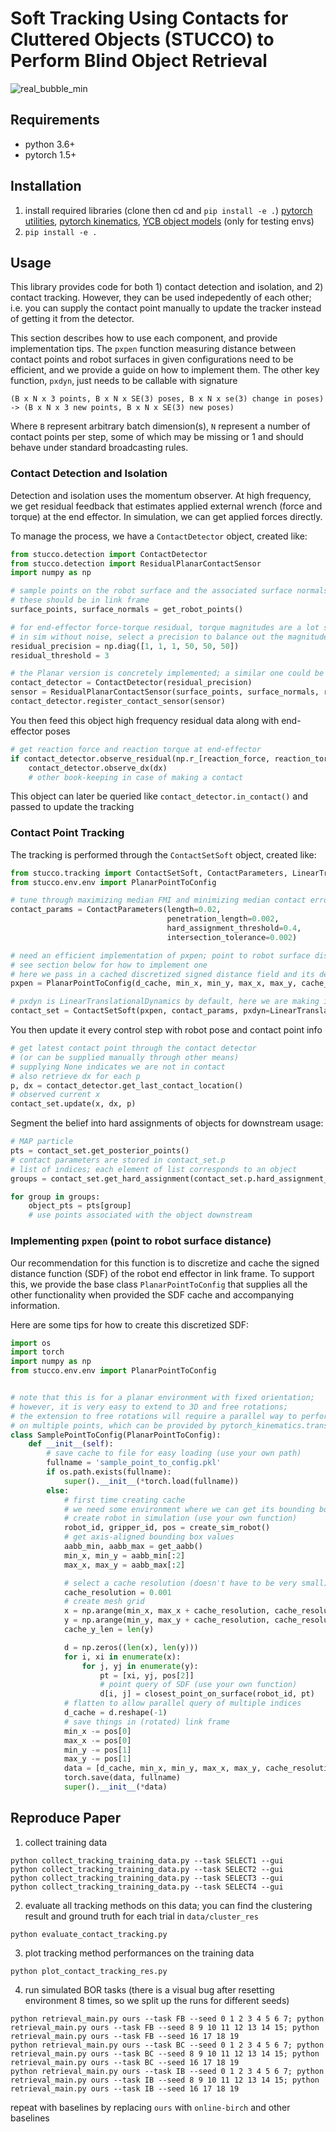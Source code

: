 # Soft Tracking Using Contacts for Cluttered Objects (STUCCO) to Perform Blind Object Retrieval

![real_bubble_min](https://user-images.githubusercontent.com/5508542/145291731-1b17c313-16d8-4003-90da-be2fa1756c6c.png)

## Requirements

- python 3.6+
- pytorch 1.5+

## Installation

1. install required libraries (clone then cd and `pip install -e .`)
   [pytorch utilities](https://github.com/UM-ARM-Lab/arm_pytorch_utilities),
   [pytorch kinematics](https://github.com/UM-ARM-Lab/pytorch_kinematics),
   [YCB object models](https://github.com/eleramp/pybullet-object-models) (only for testing envs)
2. `pip install -e .`

## Usage

This library provides code for both 1) contact detection and isolation, and 2) contact tracking. However, they can be
used indepedently of each other; i.e. you can supply the contact point manually to update the tracker instead of getting
it from the detector.

This section describes how to use each component, and provide implementation tips. The `pxpen` function measuring
distance between contact points and robot surfaces in given configurations need to be efficient, and we provide a guide
on how to implement them. The other key function, `pxdyn`, just needs to be callable with signature

```
(B x N x 3 points, B x N x SE(3) poses, B x N x se(3) change in poses) -> (B x N x 3 new points, B x N x SE(3) new poses)
```

Where `B` represent arbitrary batch dimension(s), `N` represent a number of contact points per step, some of which may
be missing or 1 and should behave under standard broadcasting rules.

### Contact Detection and Isolation

Detection and isolation uses the momentum observer. At high frequency, we get residual feedback that estimates applied
external wrench (force and torque) at the end effector. In simulation, we can get applied forces directly.

To manage the process, we have a `ContactDetector` object, created like:

```python
from stucco.detection import ContactDetector
from stucco.detection import ResidualPlanarContactSensor
import numpy as np

# sample points on the robot surface and the associated surface normals (your function)
# these should be in link frame
surface_points, surface_normals = get_robot_points()

# for end-effector force-torque residual, torque magnitudes are a lot smaller
# in sim without noise, select a precision to balance out the magnitudes
residual_precision = np.diag([1, 1, 1, 50, 50, 50])
residual_threshold = 3

# the Planar version is concretely implemented; a similar one could be implemented to handle more general cases
contact_detector = ContactDetector(residual_precision)
sensor = ResidualPlanarContactSensor(surface_points, surface_normals, residual_threshold)
contact_detector.register_contact_sensor(sensor)
```

You then feed this object high frequency residual data along with end-effector poses

```python
# get reaction force and reaction torque at end-effector 
if contact_detector.observe_residual(np.r_[reaction_force, reaction_torque], pose):
    contact_detector.observe_dx(dx)
    # other book-keeping in case of making a contact
```

This object can later be queried like `contact_detector.in_contact()` and passed to update the tracking

### Contact Point Tracking

The tracking is performed through the `ContactSetSoft` object, created like:

```python
from stucco.tracking import ContactSetSoft, ContactParameters, LinearTranslationalDynamics
from stucco.env.env import PlanarPointToConfig

# tune through maximizing median FMI and minimizing median contact error on a training set
contact_params = ContactParameters(length=0.02,
                                   penetration_length=0.002,
                                   hard_assignment_threshold=0.4,
                                   intersection_tolerance=0.002)

# need an efficient implementation of pxpen; point to robot surface distance at a certain config
# see section below for how to implement one
# here we pass in a cached discretized signed distance field and its description
pxpen = PlanarPointToConfig(d_cache, min_x, min_y, max_x, max_y, cache_resolution, cache_y_len)

# pxdyn is LinearTranslationalDynamics by default, here we are making it explicit
contact_set = ContactSetSoft(pxpen, contact_params, pxdyn=LinearTranslationalDynamics())
```

You then update it every control step with robot pose and contact point info

```python
# get latest contact point through the contact detector 
# (or can be supplied manually through other means)
# supplying None indicates we are not in contact
# also retrieve dx for each p
p, dx = contact_detector.get_last_contact_location()
# observed current x
contact_set.update(x, dx, p)
```

Segment the belief into hard assignments of objects for downstream usage:

```python
# MAP particle
pts = contact_set.get_posterior_points()
# contact parameters are stored in contact_set.p
# list of indices; each element of list corresponds to an object
groups = contact_set.get_hard_assignment(contact_set.p.hard_assignment_threshold)

for group in groups:
    object_pts = pts[group]
    # use points associated with the object downstream
```

### Implementing `pxpen` (point to robot surface distance)

Our recommendation for this function is to discretize and cache the signed distance function (SDF)
of the robot end effector in link frame. To support this, we provide the base class `PlanarPointToConfig` that supplies
all the other functionality when provided the SDF cache and accompanying information.

Here are some tips for how to create this discretized SDF:

```python
import os
import torch
import numpy as np
from stucco.env.env import PlanarPointToConfig


# note that this is for a planar environment with fixed orientation; 
# however, it is very easy to extend to 3D and free rotations; 
# the extension to free rotations will require a parallel way to perform rigid body transforms 
# on multiple points, which can be provided by pytorch_kinematics.transforms
class SamplePointToConfig(PlanarPointToConfig):
    def __init__(self):
        # save cache to file for easy loading (use your own path)
        fullname = 'sample_point_to_config.pkl'
        if os.path.exists(fullname):
            super().__init__(*torch.load(fullname))
        else:
            # first time creating cache
            # we need some environment where we can get its bounding box and query an SDF
            # create robot in simulation (use your own function)
            robot_id, gripper_id, pos = create_sim_robot()
            # get axis-aligned bounding box values
            aabb_min, aabb_max = get_aabb()
            min_x, min_y = aabb_min[:2]
            max_x, max_y = aabb_max[:2]

            # select a cache resolution (doesn't have to be very small)
            cache_resolution = 0.001
            # create mesh grid
            x = np.arange(min_x, max_x + cache_resolution, cache_resolution)
            y = np.arange(min_y, max_y + cache_resolution, cache_resolution)
            cache_y_len = len(y)

            d = np.zeros((len(x), len(y)))
            for i, xi in enumerate(x):
                for j, yj in enumerate(y):
                    pt = [xi, yj, pos[2]]
                    # point query of SDF (use your own function)
                    d[i, j] = closest_point_on_surface(robot_id, pt)
            # flatten to allow parallel query of multiple indices
            d_cache = d.reshape(-1)
            # save things in (rotated) link frame
            min_x -= pos[0]
            max_x -= pos[0]
            min_y -= pos[1]
            max_y -= pos[1]
            data = [d_cache, min_x, min_y, max_x, max_y, cache_resolution, cache_y_len]
            torch.save(data, fullname)
            super().__init__(*data)
```

## Reproduce Paper

1. collect training data

```shell
python collect_tracking_training_data.py --task SELECT1 --gui
python collect_tracking_training_data.py --task SELECT2 --gui
python collect_tracking_training_data.py --task SELECT3 --gui
python collect_tracking_training_data.py --task SELECT4 --gui
```

2. evaluate all tracking methods on this data; you can find the clustering result and ground truth for each trial
   in `data/cluster_res`

```shell
python evaluate_contact_tracking.py
```

3. plot tracking method performances on the training data

```shell
python plot_contact_tracking_res.py
```

4. run simulated BOR tasks (there is a visual bug after resetting environment 8 times, so we split up the runs for
   different seeds)

```shell
python retrieval_main.py ours --task FB --seed 0 1 2 3 4 5 6 7; python retrieval_main.py ours --task FB --seed 8 9 10 11 12 13 14 15; python retrieval_main.py ours --task FB --seed 16 17 18 19
python retrieval_main.py ours --task BC --seed 0 1 2 3 4 5 6 7; python retrieval_main.py ours --task BC --seed 8 9 10 11 12 13 14 15; python retrieval_main.py ours --task BC --seed 16 17 18 19
python retrieval_main.py ours --task IB --seed 0 1 2 3 4 5 6 7; python retrieval_main.py ours --task IB --seed 8 9 10 11 12 13 14 15; python retrieval_main.py ours --task IB --seed 16 17 18 19
```

repeat with baselines by replacing `ours` with `online-birch` and other baselines
